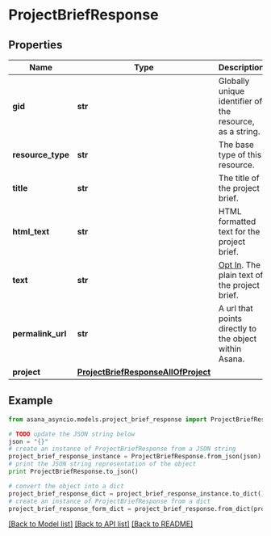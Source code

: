 # ProjectBriefResponse


## Properties

Name | Type | Description | Notes
------------ | ------------- | ------------- | -------------
**gid** | **str** | Globally unique identifier of the resource, as a string. | [optional] [readonly] 
**resource_type** | **str** | The base type of this resource. | [optional] [readonly] 
**title** | **str** | The title of the project brief. | [optional] 
**html_text** | **str** | HTML formatted text for the project brief. | [optional] 
**text** | **str** | [Opt In](/docs/inputoutput-options). The plain text of the project brief. | [optional] 
**permalink_url** | **str** | A url that points directly to the object within Asana. | [optional] [readonly] 
**project** | [**ProjectBriefResponseAllOfProject**](ProjectBriefResponseAllOfProject.md) |  | [optional] 

## Example

```python
from asana_asyncio.models.project_brief_response import ProjectBriefResponse

# TODO update the JSON string below
json = "{}"
# create an instance of ProjectBriefResponse from a JSON string
project_brief_response_instance = ProjectBriefResponse.from_json(json)
# print the JSON string representation of the object
print ProjectBriefResponse.to_json()

# convert the object into a dict
project_brief_response_dict = project_brief_response_instance.to_dict()
# create an instance of ProjectBriefResponse from a dict
project_brief_response_form_dict = project_brief_response.from_dict(project_brief_response_dict)
```
[[Back to Model list]](../README.md#documentation-for-models) [[Back to API list]](../README.md#documentation-for-api-endpoints) [[Back to README]](../README.md)


